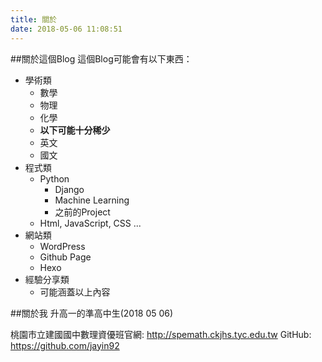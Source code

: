 ```yaml
---
title: 關於
date: 2018-05-06 11:08:51
---
```

##關於這個Blog
這個Blog可能會有以下東西：
* 學術類
    - 數學
    - 物理
    - 化學
    - **以下可能十分稀少**
    - 英文
    - 國文
* 程式類
    - Python
        - Django
        - Machine Learning
        - 之前的Project
    - Html, JavaScript, CSS ...
* 網站類
    - WordPress
    - Github Page
    - Hexo
* 經驗分享類
    - 可能涵蓋以上內容

##關於我
升高一的準高中生(2018 05 06)


桃園市立建國國中數理資優班官網: http://spemath.ckjhs.tyc.edu.tw
GitHub: https://github.com/jayin92
